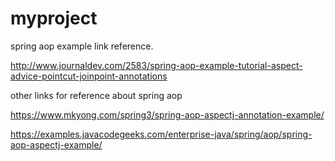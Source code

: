 # myproject
spring aop example link reference.

http://www.journaldev.com/2583/spring-aop-example-tutorial-aspect-advice-pointcut-joinpoint-annotations

other links for reference about spring aop

https://www.mkyong.com/spring3/spring-aop-aspectj-annotation-example/

https://examples.javacodegeeks.com/enterprise-java/spring/aop/spring-aop-aspectj-example/
